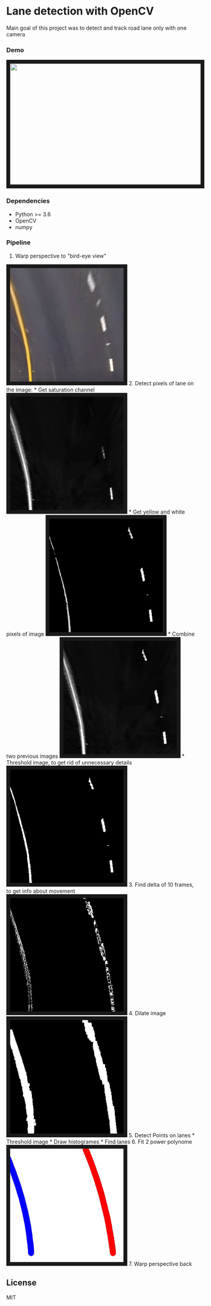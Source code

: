 # Lane detection with OpenCV
Main goal of this project was to detect and track road lane only with one camera
### Demo
<a href="http://www.youtube.com/watch?feature=player_embedded&v=Cr9Jy1n9ZdU
" target="_blank"><img src="http://img.youtube.com/vi/Cr9Jy1n9ZdU/0.jpg" 
 width="640" height="320" border="10" /></a>
### Dependencies
* Python >= 3.6 
* OpenCV
* numpy

### Pipeline
1. Warp perspective to "bird-eye view"
<img src="https://github.com/MarkiianAtUCU/LaneDetection/blob/master/content/img_1.png" width="300" height="300" border="10" />
2. Detect pixels of lane on the image:
    * Get saturation channel
    <img src="https://github.com/MarkiianAtUCU/LaneDetection/blob/master/content/img_2.png" width="300" height="300" border="10" />
    * Get yellow and white pixels of image
    <img src="https://github.com/MarkiianAtUCU/LaneDetection/blob/master/content/img_3.png" width="300" height="300" border="10" />
    * Combine two previous images
    <img src="https://github.com/MarkiianAtUCU/LaneDetection/blob/master/content/img_4.png" width="300" height="300" border="10" />
    * Threshold image, to get rid of unnecessary details
    <img src="https://github.com/MarkiianAtUCU/LaneDetection/blob/master/content/img_5.png" width="300" height="300" border="10" />
3. Find delta of 10 frames, to get info about movement
<img src="https://github.com/MarkiianAtUCU/LaneDetection/blob/master/content/img_6.png" width="300" height="300" border="10" />
4. Dilate image
<img src="https://github.com/MarkiianAtUCU/LaneDetection/blob/master/content/img_7.png" width="300" height="300" border="10" />
5. Detect Points on lanes
    * Threshold image
    * Draw histogrames
    * Find lanes
6. Fit 2 power polynome
<img src="https://github.com/MarkiianAtUCU/LaneDetection/blob/master/content/img_11.png" width="300" height="300" border="10" />
7. Warp perspective back

License
----

MIT